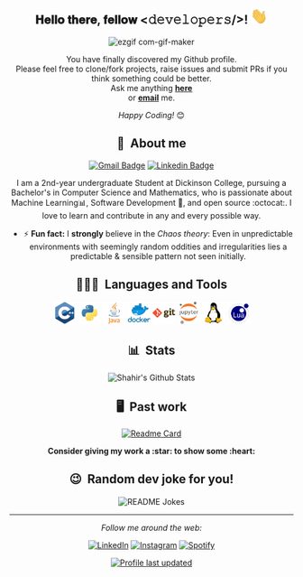 <div align="center">
<h2> 𝐇𝐞𝐥𝐥𝐨 𝐭𝐡𝐞𝐫𝐞, 𝐟𝐞𝐥𝐥𝐨𝐰 <𝚍𝚎𝚟𝚎𝚕𝚘𝚙𝚎𝚛𝚜/>! <img src="https://github.com/ABSphreak/ABSphreak/blob/master/gifs/Hi.gif" width="30"></h2>
</div>

<div align="center" width="50">

![ezgif com-gif-maker](https://user-images.githubusercontent.com/98346408/205467195-d595274e-f00f-440e-98aa-fa92bb56779d.gif)

</div>


<div align="center">
  
You have finally discovered my Github profile. <br>
Please feel free to clone/fork projects, raise issues and submit PRs if you think something could be better. <br>
Ask me anything <a href="https://github.com/Shahir-47/Shahir-47/issues/new"><b>here</b></a><br>
or <a href="mailto:ahmeds@dickinson.edu"><b>email</b></a> me.

<i>Happy Coding!</i> 😊
 
</div>

<div align="center">

## 👨 &nbsp;About me

[![Gmail Badge](https://img.shields.io/badge/-ahmeds@dickinson.edu-c14438?style=flat&logo=Gmail&logoColor=white)](mailto:ahmeds@dickinson.edu "Connect via Email")
[![Linkedin Badge](https://img.shields.io/badge/-Shahir%20Ahmed-0072b1?style=flat&logo=Linkedin&logoColor=white)](https://www.linkedin.com/in/shahir47// "Connect on LinkedIn")


I am a 2nd-year undergraduate Student at Dickinson College, pursuing a Bachelor's in Computer Science and Mathematics, who is passionate about  Machine Learning:bar_chart:, Software Development :snake:, and open source :octocat:. I love to learn and contribute in any and every possible way.

- ⚡ **Fun fact:** I **strongly** believe in the *Chaos theory*: Even in unpredictable environments with seemingly random oddities and irregularities lies a predictable & sensible pattern not seen initially.

</div>
<div align="center">
  
 ## 👨🏻‍💻 &nbsp;Languages and Tools <br />
  <code><img height="40" src="https://raw.githubusercontent.com/github/explore/80688e429a7d4ef2fca1e82350fe8e3517d3494d/topics/cpp/cpp.png"></code>
  <code><img height="40" src="https://raw.githubusercontent.com/github/explore/80688e429a7d4ef2fca1e82350fe8e3517d3494d/topics/python/python.png"></code>
  <code><img height="40" src="https://raw.githubusercontent.com/github/explore/80688e429a7d4ef2fca1e82350fe8e3517d3494d/topics/java/java.png"></code>
  <code><img height="40" src="https://raw.githubusercontent.com/github/explore/80688e429a7d4ef2fca1e82350fe8e3517d3494d/topics/docker/docker.png"></code>
  <code><img height="40" src="https://raw.githubusercontent.com/github/explore/80688e429a7d4ef2fca1e82350fe8e3517d3494d/topics/git/git.png"></code>
  <code><img height="40" src="https://raw.githubusercontent.com/github/explore/80688e429a7d4ef2fca1e82350fe8e3517d3494d/topics/jupyter-notebook/jupyter-notebook.png"></code>
  <code><img height="40" src="https://raw.githubusercontent.com/github/explore/80688e429a7d4ef2fca1e82350fe8e3517d3494d/topics/linux/linux.png"></code>
  <code><img height="40" src="https://raw.githubusercontent.com/github/explore/80688e429a7d4ef2fca1e82350fe8e3517d3494d/topics/lua/lua.png"></code>
</div>
<div align="center">

## 📊 &nbsp;Stats
<img align="center" src="https://github-readme-stats-vg6-git-master-shahir-47.vercel.app/api?username=Shahir-47&include_all_commits=true&count_private=true&show_icons=true&line_height=20&title_color=7A7ADB&icon_color=2234AE&text_color=D3D3D3&bg_color=0,000000,130F40" alt="Shahir's Github Stats">

  
  
 ## 🖥 &nbsp;Past work

[![Readme Card](https://github-readme-stats.vercel.app/api/pin/?username=Shahir-47&repo=SpaceAccuracy&bg_color=0d1116&title_color=ce09ec&text_color=a4aacb&icon_color=007ec6)](https://github.com/Shahir-47/SpaceAccuracy)
  
<p align="center">
	<strong>Consider giving my work a :star: to show some :heart:</strong>
</p>

## 😉 &nbsp;Random dev joke for you!
<img align="center" src="https://readme-jokes.vercel.app/api?bgColor=%23073b4c&textColor=%2306d6a0&aColor=%2306d6a0&borderColor=%2306d6a0" alt="README Jokes"></a>

---

<i>Follow me around the web:</i><br>

<a href="https://www.linkedin.com/in/shahir47/" target="_blank"><img src="https://img.shields.io/badge/LinkedIn-%230077B5.svg?&style=flat-square&logo=linkedin&logoColor=white" alt="LinkedIn"></a>
<a href="https://www.instagram.com/shahirahmed._/" target="_blank"><img src="https://img.shields.io/badge/Instagram-%23E4405F.svg?&style=flat-square&logo=instagram&logoColor=white" alt="Instagram"></a>
<a href="https://open.spotify.com/user/31sixq557nhgvgaplnlny6rwhowi" target="_blank"><img src="https://img.shields.io/badge/Spotify-%231ED760.svg?&style=flat-square&logo=spotify&logoColor=white" alt="Spotify"></a>

[![Profile last updated](https://img.shields.io/github/last-commit/Shahir-47/Shahir-47?label=Last%20updated&style=flat)](https://github.com/Shahir-47/Shahir-47/commits)
